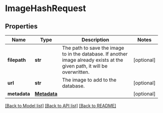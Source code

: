 # ImageHashRequest

## Properties
Name | Type | Description | Notes
------------ | ------------- | ------------- | -------------
**filepath** | **str** | The path to save the image to in the database. If another image already exists at the given path, it will be overwritten. | [optional] 
**url** | **str** | The image to add to the database. | [optional] 
**metadata** | [**Metadata**](Metadata.md) |  | [optional] 

[[Back to Model list]](../README.md#documentation-for-models) [[Back to API list]](../README.md#documentation-for-api-endpoints) [[Back to README]](../README.md)


